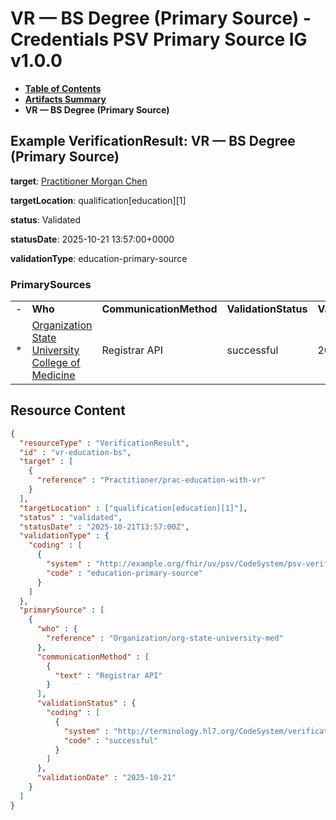 # VR — BS Degree (Primary Source) - Credentials PSV Primary Source IG v1.0.0

* [**Table of Contents**](toc.md)
* [**Artifacts Summary**](artifacts.md)
* **VR — BS Degree (Primary Source)**

## Example VerificationResult: VR — BS Degree (Primary Source)

**target**: [Practitioner Morgan Chen](Practitioner-prac-education-with-vr.md)

**targetLocation**: qualification[education][1]

**status**: Validated

**statusDate**: 2025-10-21 13:57:00+0000

**validationType**: education-primary-source

### PrimarySources

| | | | | |
| :--- | :--- | :--- | :--- | :--- |
| - | **Who** | **CommunicationMethod** | **ValidationStatus** | **ValidationDate** |
| * | [Organization State University College of Medicine](Organization-org-state-university-med.md) | Registrar API | successful | 2025-10-21 |



## Resource Content

```json
{
  "resourceType" : "VerificationResult",
  "id" : "vr-education-bs",
  "target" : [
    {
      "reference" : "Practitioner/prac-education-with-vr"
    }
  ],
  "targetLocation" : ["qualification[education][1]"],
  "status" : "validated",
  "statusDate" : "2025-10-21T13:57:00Z",
  "validationType" : {
    "coding" : [
      {
        "system" : "http://example.org/fhir/uv/psv/CodeSystem/psv-verification-type-cs",
        "code" : "education-primary-source"
      }
    ]
  },
  "primarySource" : [
    {
      "who" : {
        "reference" : "Organization/org-state-university-med"
      },
      "communicationMethod" : [
        {
          "text" : "Registrar API"
        }
      ],
      "validationStatus" : {
        "coding" : [
          {
            "system" : "http://terminology.hl7.org/CodeSystem/verificationresult-status",
            "code" : "successful"
          }
        ]
      },
      "validationDate" : "2025-10-21"
    }
  ]
}

```

